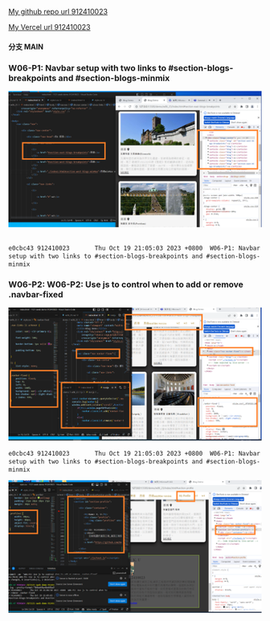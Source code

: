 [My github repo url 912410023](https://github.com/0x55xx5)

[My Vercel url 912410023](https://1121-sweb-demo-912410023.vercel.app/)

#### 分支 MAIN

###

### W06-P1: Navbar setup with two links to #section-blogs-breakpoints and #section-blogs-minmix

![](W06-p1-1.png)

```

e0cbc43 912410023       Thu Oct 19 21:05:03 2023 +0800  W06-P1: Navbar setup with two links to #section-blogs-breakpoints and #section-blogs-minmix
```

### W06-P2: W06-P2: Use js to control when to add or remove .navbar-fixed

![](W06-p2-1.png)

```
e0cbc43 912410023       Thu Oct 19 21:05:03 2023 +0800  W06-P1: Navbar setup with two links to #section-blogs-breakpoints and #section-blogs-minmix

```

![](W06-p3-1.png)
